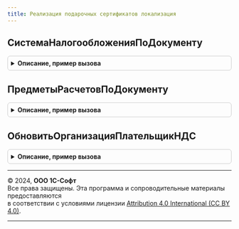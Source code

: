 ```yaml
---
title: Реализация подарочных сертификатов локализация
---
```



## СистемаНалогообложенияПоДокументу
<details style="margin: 1em 0; padding: 0.5em; border: 1px solid #ccc; border-radius: 6px;">

<summary style="font-weight: bold; cursor: pointer;">Описание, пример вызова</summary>

```bsl

//++ Локализация

// Определяет систему налогообложения по документу
//
// Параметры:
// 	ДокументСсылка - ДокументСсылка - Документ для определения системы налогообложения
// Возвращаемое значение:
// 	ПеречислениеСсылка.ТипыСистемНалогообложенияККТ - Система налогообложения по документу
Функция СистемаНалогообложенияПоДокументу(ДокументСсылка) Экспорт
```

Пример вызова
```bsl
Результат = РеализацияПодарочныхСертификатовЛокализация.СистемаНалогообложенияПоДокументу(ДокументСсылка) 
```
</details>

## ПредметыРасчетовПоДокументу
<details style="margin: 1em 0; padding: 0.5em; border: 1px solid #ccc; border-radius: 6px;">

<summary style="font-weight: bold; cursor: pointer;">Описание, пример вызова</summary>

```bsl

// Получить основные данные по таблице товаров для чека о розничной продаже
//
// Параметры:
//  ДокументСсылка - ДокументОбъект.РеализацияПодарочныхСертификатов - Документ.
//
// Возвращаемое значение:
//  ТаблицаЗначений - Данные о продажах:
//  * НомерСтроки - Число -
//  * Номенклатура - Строка -
//  * Характеристика - Строка -
//  * ТипНоменклатуры - Неопределено -
//  * ПодакцизныйТовар - Булево -
//  * НоменклатураНаименование - Строка -
//  * ХарактеристикаНаименование - Строка -
//  * Упаковка - Строка -
//  * УпаковкаНаименование - Строка -
//  * Количество - Число -
//  * КоличествоУпаковок - Число -
//  * Цена - Число -
//  * СуммаСНДС - Число -
//  * СтавкаНДС - СправочникСсылка.СтавкиНДС -
//  * СуммаНДС - Число -
//  * СуммаСкидки - Число -
Функция ПредметыРасчетовПоДокументу(ДокументСсылка) Экспорт
```

Пример вызова
```bsl
Результат = РеализацияПодарочныхСертификатовЛокализация.ПредметыРасчетовПоДокументу(ДокументСсылка) 
```
</details>

## ОбновитьОрганизацияПлательщикНДС
<details style="margin: 1em 0; padding: 0.5em; border: 1px solid #ccc; border-radius: 6px;">

<summary style="font-weight: bold; cursor: pointer;">Описание, пример вызова</summary>

```bsl

//-- Локализация

// Определяет и возвращает статус, является ли организации плательщиком НДС
//
// Параметры:
// 	Организация - СправочникСсылка.Организации - Организация, по которой определяется, облагается ли она НДС
// 	ОрганизацияПлательщикНДС - Булево - Параметр для сохранения и передачи во вне значения
Процедура ОбновитьОрганизацияПлательщикНДС(Организация, ОрганизацияПлательщикНДС) Экспорт
```

Пример вызова
```bsl
РеализацияПодарочныхСертификатовЛокализация.ОбновитьОрганизацияПлательщикНДС(Организация, ОрганизацияПлательщикНДС) 
```
</details>

---

© 2024, **ООО 1С-Софт**  
Все права защищены. Эта программа и сопроводительные материалы предоставляются  
в соответствии с условиями лицензии [Attribution 4.0 International (CC BY 4.0)](https://creativecommons.org/licenses/by/4.0/legalcode).

---
